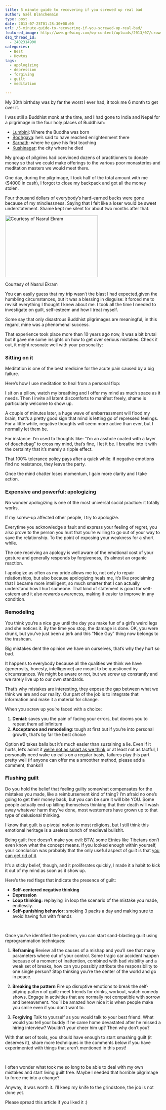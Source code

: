 ```yaml
---
title: 5 minute guide to recovering if you screwed up real bad
author: Gaël Blanchemain
type: post
date: 2013-07-25T01:28:30+00:00
url: /5-minute-guide-to-recovering-if-you-screwed-up-real-bad/
featured_image: http://www.gr0wing.com/wp-content/uploads/2013/07/crows.jpg
dsq_thread_id:
  - 2402314990
categories:
  - Best
  - Howtos
tags:
  - apologizing
  - depression
  - forgiving
  - guilt
  - meditation

---
```

My 30th birthday was by far the worst I ever had, it took me 6 month to get over it.

I was still a Buddhist monk at the time, and I had gone to India and Nepal for a pilgrimage in the four holy places of Buddhism:

  * [Lumbini][1]: Where the Buddha was born
  * [Bodhgaya][2]: he&#8217;s said to have reached enlightenment there
  * [Sarnath][3]: where he gave his first teaching
  * [Kushinagar][4]: the city where he died

My group of pilgrims had convinced dozens of practitioners to donate money so that we could make offerings to the various poor monasteries and meditation masters we would meet there.

One day, during the pilgrimage, I took half of the total amount with me ($4000 in cash), I forgot to close my backpack and got all the money stolen.

Four thousand dollars of everybody&#8217;s hard-earned bucks were gone because of my mindlessness. Saying that I felt like a loser would be sweet understatement. Shame kept me silent for about two months after that.

<div id="attachment_6329" style="width: 310px" class="wp-caption alignright">
  <a href="http://www.flickr.com/photos/inrime_nasrul/"><img aria-describedby="caption-attachment-6329" class=" wp-image-6329 " alt="Courtesy of Nasrul Ekram" src="http://www.gr0wing.com/wp-content/uploads/2013/07/Buddhist-suicide-300x199.jpg" width="300" height="199" srcset="https://www.gr0wing.com/wp-content/uploads/2013/07/Buddhist-suicide-300x199.jpg 300w, https://www.gr0wing.com/wp-content/uploads/2013/07/Buddhist-suicide.jpg 640w" sizes="(max-width: 300px) 100vw, 300px" /></a>
  
  <p id="caption-attachment-6329" class="wp-caption-text">
    Courtesy of Nasrul Ekram
  </p>
</div>

You can easily guess that my trip wasn&#8217;t the blast I had expected,given the humbling circumstances, but it was a blessing in disguise: it forced me to revisit everything I thought I knew about me. I took all the time I needed to investigate on guilt, self-esteem and how I treat myself.

Some say that only disastrous Buddhist pilgrimages are meaningful, in this regard, mine was a phenomenal success.

That experience took place more than 10 years ago now, it was a bit brutal but it gave me some insights on how to get over serious mistakes. Check it out, it might resonate well with your personality:

### Sitting on it

Meditation is one of the best medicine for the acute pain caused by a big failure.

Here&#8217;s how I use meditation to heal from a personal flop:

I sit on a pillow, watch my breathing and I offer my mind as much space as it needs. Then I invite all latent discomforts to manifest freely, shame is particularly welcome to show up.

A couple of minutes later, a huge wave of embarrassment will flood my brain, that&#8217;s a pretty good sign that mind is letting go of repressed feelings. For a little while, negative thoughts will seem more active than ever, but I normally let them be.

For instance: I&#8217;m used to thoughts like: &#8220;I&#8217;m an asshole coated with a layer of douchebag&#8221; to cross my mind, that&#8217;s fine, I let it be. I breathe into it with the certainty that it&#8217;s merely a ripple effect.

That 100% tolerance policy pays after a quick while: if negative emotions find no resistance, they leave the party.

Once the mind chatter loses momentum, I gain more clarity and I take action.

### Expensive and powerful: apologizing

No wonder apologizing is one of the most universal social practice: it totally works.

If my screw-up affected other people, I try to apologize.

Everytime you acknowledge a fault and express your feeling of regret, you also prove to the person you hurt that you&#8217;re willing to go out of your way to save the relationship. To the point of exposing your weakness for a short while.

The one receiving an apology is well aware of the emotional cost of your gesture and generally responds by forgiveness, it&#8217;s almost an organic reaction.

I apologize as often as my pride allows me to, not only to repair relationships, but also because apologizing heals me, it&#8217;s like proclaiming that I became more intelligent, so much smarter that I can actually understand how I hurt someone. That kind of statement is good for self-esteem and it also rewards awareness, making it easier to improve in any condition.

### Remodeling

You think you&#8217;re a nice guy until the day you make fun of a girl&#8217;s weird legs and she notices it. By the time you stop, the damage is done. OK, you were drunk, but you&#8217;ve just been a jerk and this &#8220;Nice Guy&#8221; thing now belongs to the trashcan.

Big mistakes dent the opinion we have on ourselves, that&#8217;s why they hurt so bad.

It happens to everybody because all the qualities we think we have (generosity, honesty, intelligence) are meant to be questioned by circumstances. We might be aware or not, but we screw up constantly and we rarely live up to our own standards.

That&#8217;s why mistakes are interesting, they expose the gap between what we think we are and our reality. Our part of the job is to integrate that information and make it a material for change.

When you screw up you&#8217;re faced with a choice:

  1. **Denial**: saves you the pain of facing your errors, but dooms you to repeat them ad infinitum
  2. **Acceptance and remodeling**: tough at first but if you&#8217;re into personal growth, that&#8217;s by far the best choice

Option #2 takes balls but it&#8217;s much easier than sustaining a lie. Even if it hurts, let&#8217;s admit it [we&#8217;re not as smart as we think][5] or at least not as tactful, I personally need wake up calls on a regular basis, failures play this part pretty well (if anyone can offer me a smoother method, please add a comment, thanks!)

### Flushing guilt

Do you hold the belief that feeling guilty somewhat compensates for the mistakes you made, like a reimbursement kind of thing? I&#8217;m afraid no one&#8217;s going to get their money back, but you can be sure it will bite YOU. Some people actually end up killing themselves thinking that their death will wash away whatever harm they&#8217;ve done, most westerners have grown up to that type of delusional thinking.

I know that guilt is a pivotal notion to most religions, but I still think this emotional heritage is a useless bunch of medieval bullshit.

Being guilt free doesn&#8217;t make you evil: BTW, some Etnies like Tibetans don&#8217;t even know what the concept means. If you looked enough within yourself, your conclusion was probably that the only useful aspect of guilt is that [you can get rid of it][6].

It&#8217;s a sticky belief, though, and it proliferates quickly, I made it a habit to kick it out of my mind as soon as it show up.

Here&#8217;s the red flags that indicate the presence of guilt:

  * **Self-centered negative thinking**
  * **Depression**
  * **Loop thinking:** replaying &nbsp;in loop the scenario of the mistake you made, endlessly.
  * **Self-punishing behavior:** smoking 3 packs a day and making sure to avoid having fun with friends

&nbsp;

Once you&#8217;ve identified the problem, you can start sand-blasting guilt using reprogrammation techniques:

  1. **Reframing**
Review all the causes of a mishap and you&#8217;ll see that many parameters where out of your control. Some tragic car accident happen because of a moment of inattention, combined with bad visibility and a weak set of breaks, how can you possibly attribute the responsibility to one single person? Stop thinking you&#8217;re the center of the world and go in peace.

  2. **Breaking the pattern**
Fire up disruptive emotions to break the self-pitying pattern of guilt: meet friends for drinks, workout, watch comedy shows. Engage in activities that are normally not compatible with sorrow and bereavement. You&#8217;ll be amazed how nice it is when people make you smile even if you don&#8217;t want to.

  3. **Forgiving**
Talk to yourself as you would talk to your best friend. What would you tell your buddy if he came home devastated after he missed a hiring interview? Wouldn&#8217;t your cheer him up? Then why don&#8217;t you?</ol> 

With that set of tools, you should have enough to start smashing guilt (it deserves it), share more techniques in the comments below if you have experimented with things that aren&#8217;t mentioned in this post!

&nbsp;

I often wonder what took me so long to be able to deal with my own mistakes and start living guilt free. Maybe I needed that horrible pilgrimage to force me into a change?

Anyway, it was worth it. I&#8217;ll&nbsp;keep my knife to the grindstone, the job is not done yet.

Please spread this article if you liked it :)

 [1]: https://en.wikipedia.org/wiki/Lumbini
 [2]: https://en.wikipedia.org/wiki/Bodhgaya
 [3]: https://en.wikipedia.org/wiki/Sarnath
 [4]: https://en.wikipedia.org/wiki/Kushinagar
 [5]: http://youarenotsosmart.com/
 [6]: http://www.gr0wing.com/get-rid-of-guilt/